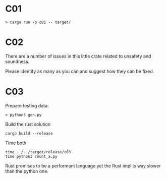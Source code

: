 # C01
```
> cargo run -p c01 -- target/
```

# C02
There are a number of issues in this little crate related to unsafety and soundness.

Please identify as many as you can and suggest how they can be fixed.

# C03
Prepare testing data:
```
> python3 gen.py
```

Build the rust solution
```
cargo build --release
```

Time both
```
time ../../target/release/c03
time python3 count_a.py
```

Rust promises to be a performant language yet the Rust impl is way slower than the python one.
